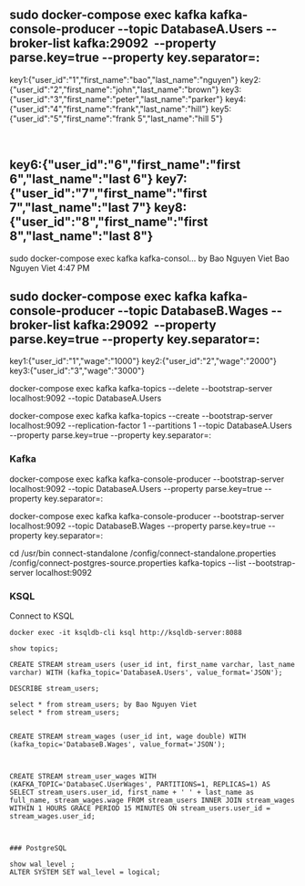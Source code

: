 sudo docker-compose exec kafka kafka-console-producer --topic DatabaseA.Users --broker-list kafka:29092  --property parse.key=true --property key.separator=:
-------
key1:{"user_id":"1","first_name":"bao","last_name":"nguyen"}
key2:{"user_id":"2","first_name":"john","last_name":"brown"}
key3:{"user_id":"3","first_name":"peter","last_name":"parker"}
key4:{"user_id":"4","first_name":"frank","last_name":"hill"}
key5:{"user_id":"5","first_name":"frank 5","last_name":"hill 5"}

 

key6:{"user_id":"6","first_name":"first 6","last_name":"last 6"}
key7:{"user_id":"7","first_name":"first 7","last_name":"last 7"}
key8:{"user_id":"8","first_name":"first 8","last_name":"last 8"}
-------

sudo docker-compose exec kafka kafka-consol... by Bao Nguyen Viet
Bao Nguyen Viet
4:47 PM

sudo docker-compose exec kafka kafka-console-producer --topic DatabaseB.Wages --broker-list kafka:29092  --property parse.key=true --property key.separator=:
-------
key1:{"user_id":"1","wage":"1000"}
key2:{"user_id":"2","wage":"2000"}
key3:{"user_id":"3","wage":"3000"}

docker-compose exec kafka kafka-topics --delete --bootstrap-server \
localhost:9092 --topic DatabaseA.Users

docker-compose exec kafka kafka-topics --create --bootstrap-server \
localhost:9092 --replication-factor 1 --partitions 1 --topic DatabaseA.Users \
--property parse.key=true --property key.separator=:

### Kafka

docker-compose exec kafka kafka-console-producer --bootstrap-server localhost:9092 --topic DatabaseA.Users --property parse.key=true --property key.separator=:

docker-compose exec kafka kafka-console-producer --bootstrap-server localhost:9092 --topic DatabaseB.Wages --property parse.key=true --property key.separator=:

cd /usr/bin
connect-standalone /config/connect-standalone.properties /config/connect-postgres-source.properties
kafka-topics --list --bootstrap-server localhost:9092


### KSQL

Connect to KSQL
```
docker exec -it ksqldb-cli ksql http://ksqldb-server:8088

show topics;

CREATE STREAM stream_users (user_id int, first_name varchar, last_name varchar) WITH (kafka_topic='DatabaseA.Users', value_format='JSON');

DESCRIBE stream_users;

select * from stream_users; by Bao Nguyen Viet
select * from stream_users;


CREATE STREAM stream_wages (user_id int, wage double) WITH (kafka_topic='DatabaseB.Wages', value_format='JSON');



CREATE STREAM stream_user_wages WITH (KAFKA_TOPIC='DatabaseC.UserWages', PARTITIONS=1, REPLICAS=1) AS SELECT stream_users.user_id, first_name + ' ' + last_name as full_name, stream_wages.wage FROM stream_users INNER JOIN stream_wages WITHIN 1 HOURS GRACE PERIOD 15 MINUTES ON stream_users.user_id = stream_wages.user_id;



### PostgreSQL

show wal_level ;
ALTER SYSTEM SET wal_level = logical;



